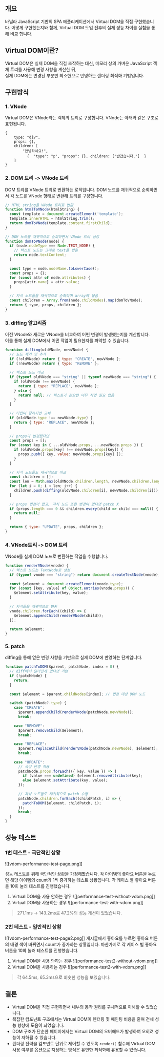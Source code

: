 ## 개요
바닐라 JavaScript 기반의 SPA 애플리케이션에서 Virtual DOM을 직접 구현했습니다. 
어떻게 구현했는지와 함께, Virtual DOM 도입 전후의 실제 성능 차이를 실험을 통해 비교 합니다.

## Virtual DOM이란?
Virtual DOM은 실제 DOM을 직접 조작하는 대신, 메모리 상의 가벼운 JavaScript 객체 트리를 사용해 변경 사항을 계산한 뒤,  
실제 DOM에는 변경된 부분만 최소한으로 반영하는 렌더링 최적화 기법입니다.

## 구현방식
### 1. VNode
Virtual DOM은 VNode라는 객체의 트리로 구성합니다.
VNode는 아래와 같은 구조로 표현됩니다.
```
{  
	type: "div",
	props: {},  
	children: [ 
		"안녕하세요!",  
		  {  "type": "p", "props": {}, children: ["반갑습니다."]  }
	]
}
```
### 2. DOM 트리 -> VNode 트리
DOM 트리를 VNode 트리로 변환하는 로직입니다.
DOM 노드를 재귀적으로 순회하면서 각 노드를 VNode 형태로 변환해 트리를 구성합니다.
```js
// HTML string을 VNode 트리로 변환  
function htmlToVNode(htmlString) {  
  const template = document.createElement('template');  
  template.innerHTML = htmlString.trim();  
  return domToVNode(template.content.firstChild);  
}  
  
// DOM 노드를 재귀적으로 순회하면서 VNode 트리 생성  
function domToVNode(node) {  
  if (node.nodeType === Node.TEXT_NODE) {  
    // 텍스트 노드는 그대로 text를 반환  
    return node.textContent;  
  }  
  
  const type = node.nodeName.toLowerCase();  
  const props = {};  
  for (const attr of node.attributes) {  
    props[attr.name] = attr.value;  
  }  
  
  // 자식 노드들을 재귀적으로 순회하며 array에 넣음  
  const children = Array.from(node.childNodes).map(domToVNode);  
  return { type, props, children };  
}
```

### 3. diffing 알고리즘
이전 VNode와 새로운 VNode를 비교하여 어떤 변경이 발생했는지를 계산합니다.  
이를 통해 실제 DOM에서 어떤 작업이 필요한지를 파악할 수 있습니다.
```js
function diffing(oldVNode, newVNode) {  
  // 노드 제거 및 추가  
  if (!oldVNode) return { type: "CREATE", newVNode };  
  if (!newVNode) return { type: "REMOVE" };  
  
  // 텍스트 노드 비교  
  if (typeof oldVNode === "string" || typeof newVNode === "string") {  
    if (oldVNode !== newVNode) {  
      return { type: "REPLACE", newVNode };  
    } else {  
      return null; // 텍스트가 같으면 아무 작업 필요 없음  
    }  
  }  
  
  // 타입이 달라지면 교체  
  if (oldVNode.type !== newVNode.type) {  
    return { type: "REPLACE", newVNode };  
  }  
  
  // props가 변경됐다면  
  const props = [];  
  for (const key in { ...oldVNode.props, ...newVNode.props }) {  
    if (oldVNode.props[key] !== newVNode.props[key]) {  
      props.push({ key, value: newVNode.props[key] });  
    }  
  }  
  
  // 자식 노드들도 재귀적으로 비교  
  const children = [];  
  const len = Math.max(oldVNode.children.length, newVNode.children.length);  
  for (let i = 0; i < len; i++) {  
    children.push(diffing(oldVNode.children[i], newVNode.children[i]));  
  }  
    
  // props 변경이 없고, 자식 노드 또한 변경이 없다면 patch X
  if (props.length === 0 && children.every(child => child === null)) {  
    return null;  
  }
  
  return { type: "UPDATE", props, children };  
}
```
### 4. VNode트리 -> DOM 트리
VNode를 실제 DOM 노드로 변환하는 작업을 수행합니다.
```js
function renderVNode(vnode) {  
  // 텍스트 노드는 TextNode로 생성  
  if (typeof vnode === "string") return document.createTextNode(vnode);  
  
  const $element = document.createElement(vnode.type);  
  for (const [key, value] of Object.entries(vnode.props)) {  
    $element.setAttribute(key, value);  
  }  
  
  // 자식들을 재귀적으로 변환  
  vnode.children.forEach((child) => {  
    $element.appendChild(renderVNode(child));  
  });  
  
  return $element;  
}
```

### 5. patch
diffing을 통해 얻은 변경 사항을 기반으로 실제 DOM에 반영하는 단계입니다.  
```js
function patchToDOM($parent, patchNode, index = 0) {  
  // diff에서 달라진게 없다면 리턴  
  if (!patchNode) {  
    return;  
  }  
  
  const $element = $parent.childNodes[index]; // 변경 대상 DOM 노드  
  
  switch (patchNode?.type) {  
    case "CREATE":  
      $parent.appendChild(renderVNode(patchNode.newVNode));  
      break;  
  
    case "REMOVE":  
      $parent.removeChild($element);  
      break;  
  
    case "REPLACE":  
      $parent.replaceChild(renderVNode(patchNode.newVNode), $element);  
      break;  
  
    case "UPDATE":  
      // 속성 변경 적용  
      patchNode.props.forEach(({ key, value }) => {  
        if (value === undefined) $element.removeAttribute(key);  
        else $element.setAttribute(key, value);  
      });  
  
      // 자식 노드들도 재귀적으로 patch 수행  
      patchNode.children.forEach((childPatch, i) => {  
        patchToDOM($element, childPatch, i);  
      });  
      break;  
  }  
}
```


## 성능 테스트
### 1번 테스트 - 극단적인 상황
![[vdom-performance-test-page.png]]

성능 테스트를 위해 극단적인 상황을 가정해봤습니다.
각 아이템의 좋아요 버튼을 누르면 해당 아이템의 count가 1씩 증가하는 테스트 상황입니다.
각 케이스 별 좋아요 버튼을 10회 눌러 테스트를 진행했습니다.

1. Virtual DOM을 사용 안하는 경우
	![[performance-test-without-vdom.png]]
2. Virtual DOM을 사용하는 경우
	![[performance-test-with-vdom.png]]

> 271.1ms -> 143.2ms로 47.2%의 성능 개선이 있었습니다.

### 2번 테스트 - 일반적인 상황
![[vdom-performance-test-page2.png]]
게시글에서 좋아요를 누르면 좋아요 버튼의 배경 색이 바뀌면서 count가 증가하는 상황입니다.
마찬가지로 각 케이스 별 좋아요 버튼을 10회 눌러 테스트를 진행했습니다.
1. Virtual DOM을 사용 안하는 경우
	![[performance-test2-without-vdom.png]]
2. Virtual DOM을 사용하는 경우
	 ![[performance-test2-with-vdom.png]]
> 각 64.5ms, 65.3ms으로 비슷한 성능을 보였습니다.


## 결론
- Virtual DOM을 직접 구현하면서 내부의 동작 원리를 구체적으로 이해할 수 있었습니다.
- 복잡한 컴포넌트 구조에서는 Virtual DOM이 렌더링 및 페인팅 비용을 줄여 전체 성능 향상에 도움이 되었습니다.
- DOM 구조가 단순한 페이지에서는 Virtual DOM의 오버헤드가 발생하여 오히려 성능이 저하될 수 있습니다.
- 렌더링 전략을 컴포넌트 단위로 제어할 수 있도록 `render()` 함수에 Virtual DOM 사용 여부를 옵션으로 지정하는 방식은 유연한 최적화에 유용할 수 있습니다.
